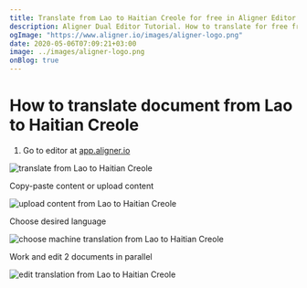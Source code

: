 ```yaml
---
title: Translate from Lao to Haitian Creole for free in Aligner Editor
description: Aligner Dual Editor Tutorial. How to translate for free from Lao to Haitian Creole. Aligner is multilingual document management platform. 
ogImage: "https://www.aligner.io/images/aligner-logo.png"
date: 2020-05-06T07:09:21+03:00
image: ../images/aligner-logo.png
onBlog: true
---
```


# How to translate document from Lao to Haitian Creole

1. Go to editor at [app.aligner.io](https://app.aligner.io "Aligner App web page")

![translate from Lao to Haitian Creole](../aligner-blank-editor.png "translate from Lao to Haitian Creole")

Copy-paste content or upload content

![upload content from Lao to Haitian Creole](../aligner-uploaded-document.png "upload content from Lao to Haitian Creole")

Choose desired language

![choose machine translation from Lao to Haitian Creole](../aligner-language-dropdown.png "choose machine translation from Lao to Haitian Creole")

Work and edit 2 documents in parallel

![edit translation from Lao to Haitian Creole](../aligner-double-sitded-editor.png "edit translation from Lao to Haitian Creole")

